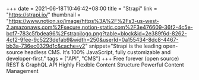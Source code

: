+++
date = 2021-06-18T10:46:42+08:00
title = "Strapi"
link = "https://strapi.io/"
thumbnail = "https://www.notion.so/image/https%3A%2F%2Fs3-us-west-2.amazonaws.com%2Fsecure.notion-static.com%2F3e476609-36f2-4c5e-bcf7-783c5fbdea96%2Fstrapilogo.png?table=block&id=2e389f6d-8262-4cf2-9fee-9c5223defab9&width=250&userId=0a155434-8dc8-4467-bb3a-736ec0329d1c&cache=v2"
snippet="Strapi is the leading open-source headless CMS. It’s 100% JavaScript, fully customizable and developer-first."
tags = ["API", "CMS"]
+++
Free forever (open source)
REST & GraphQL API
Highly Flexible Content Structure
Powerful Content Management